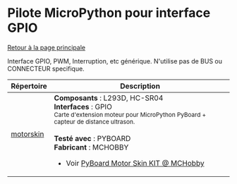 # Pilote MicroPython pour interface GPIO
[Retour à la page principale](../../readme.md)

Interface GPIO, PWM, Interruption, etc générique. N'utilise pas de BUS ou CONNECTEUR specifique.

<table>
<thead>
  <th>Répertoire</th><th>Description</th>
</thead>
<tbody>
  <tr><td><a href="../../../../tree/master/motorskin">motorskin</a></td>
      <td><strong>Composants</strong> : L293D, HC-SR04<br />
      <strong>Interfaces</strong> : GPIO<br />
<small>Carte d'extension moteur pour MicroPython PyBoard + capteur de distance ultrason.</small><br/><br />
      <strong>Testé avec</strong> : PYBOARD<br />
      <strong>Fabricant</strong> : MCHOBBY<br />
<ul>
<li>Voir <a href="https://shop.mchobby.be/fr/micropython/918-pyboard-motor-skin-3232100009189.html">PyBoard Motor Skin KIT @ MCHobby</a></li>
</ul>
      </td>
  </tr>
</tbody>
</table>
